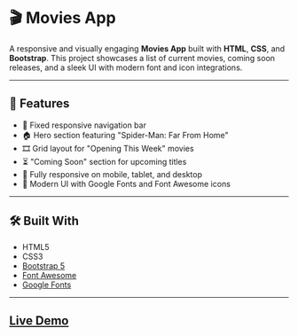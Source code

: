 # 🎬 Movies App

A responsive and visually engaging **Movies App** built with **HTML**, **CSS**, and **Bootstrap**. This project showcases a list of current movies, coming soon releases, and a sleek UI with modern font and icon integrations.

---

## 🚀 Features

- 🧭 Fixed responsive navigation bar
- 🏠 Hero section featuring "Spider-Man: Far From Home"
- 🎞️ Grid layout for "Opening This Week" movies
- ⏳ "Coming Soon" section for upcoming titles
- 📱 Fully responsive on mobile, tablet, and desktop
- 🎨 Modern UI with Google Fonts and Font Awesome icons

---

## 🛠️ Built With

- HTML5
- CSS3
- [Bootstrap 5](https://getbootstrap.com/)
- [Font Awesome](https://fontawesome.com/)
- [Google Fonts](https://fonts.google.com/)

---

## [Live Demo](https://zey3dem3d.github.io/Movies-App)

